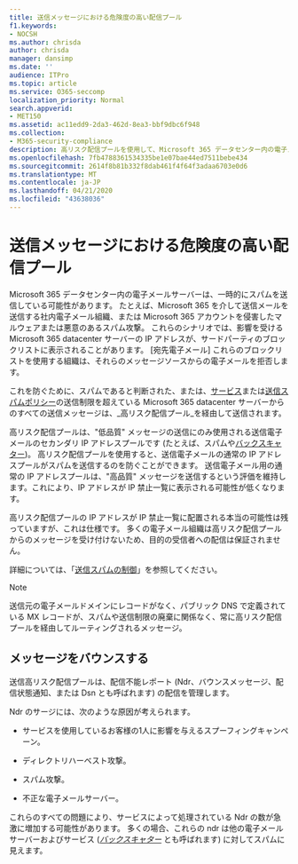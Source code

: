 ```yaml
---
title: 送信メッセージにおける危険度の高い配信プール
f1.keywords:
- NOCSH
ms.author: chrisda
author: chrisda
manager: dansimp
ms.date: ''
audience: ITPro
ms.topic: article
ms.service: O365-seccomp
localization_priority: Normal
search.appverid:
- MET150
ms.assetid: ac11edd9-2da3-462d-8ea3-bbf9dbc6f948
ms.collection:
- M365-security-compliance
description: 高リスク配信プールを使用して、Microsoft 365 データセンター内の電子メールサーバーの評価を保護する方法について説明します。
ms.openlocfilehash: 7fb4788361534335be1e07bae44ed7511bebe434
ms.sourcegitcommit: 2614f8b81b332f8dab461f4f64f3adaa6703e0d6
ms.translationtype: MT
ms.contentlocale: ja-JP
ms.lasthandoff: 04/21/2020
ms.locfileid: "43638036"
---
```

# <a name="high-risk-delivery-pool-for-outbound-messages"></a>送信メッセージにおける危険度の高い配信プール

Microsoft 365 データセンター内の電子メールサーバーは、一時的にスパムを送信している可能性があります。 たとえば、Microsoft 365 を介して送信メールを送信する社内電子メール組織、または Microsoft 365 アカウントを侵害したマルウェアまたは悪意のあるスパム攻撃。 これらのシナリオでは、影響を受ける Microsoft 365 datacenter サーバーの IP アドレスが、サードパーティのブロックリストに表示されることがあります。 [宛先電子メール] これらのブロックリストを使用する組織は、それらのメッセージソースからの電子メールを拒否します。

これを防ぐために、スパムであると判断された、または、[サービス](https://docs.microsoft.com/office365/servicedescriptions/exchange-online-service-description/exchange-online-limits#sending-limits-across-office-365-options)または[送信スパムポリシー](configure-the-outbound-spam-policy.md)の送信制限を超えている Microsoft 365 datacenter サーバーからのすべての送信メッセージは、_高リスク配信プール_を経由して送信されます。

高リスク配信プールは、"低品質" メッセージの送信にのみ使用される送信電子メールのセカンダリ IP アドレスプールです (たとえば、スパムや[バックスキャター](backscatter-messages-and-eop.md))。 高リスク配信プールを使用すると、送信電子メールの通常の IP アドレスプールがスパムを送信するのを防ぐことができます。 送信電子メール用の通常の IP アドレスプールは、"高品質" メッセージを送信するという評価を維持します。これにより、IP アドレスが IP 禁止一覧に表示される可能性が低くなります。

高リスク配信プールの IP アドレスが IP 禁止一覧に配置される本当の可能性は残っていますが、これは仕様です。 多くの電子メール組織は高リスク配信プールからのメッセージを受け付けないため、目的の受信者への配信は保証されません。

詳細については、「[送信スパムの制御](outbound-spam-controls.md)」を参照してください。

> [!NOTE]
> 送信元の電子メールドメインにレコードがなく、パブリック DNS で定義されている MX レコードが、スパムや送信制限の廃棄に関係なく、常に高リスク配信プールを経由してルーティングされるメッセージ。

## <a name="bounce-messages"></a>メッセージをバウンスする

送信高リスク配信プールは、配信不能レポート (Ndr、バウンスメッセージ、配信状態通知、または Dsn とも呼ばれます) の配信を管理します。

Ndr のサージには、次のような原因が考えられます。

- サービスを使用しているお客様の1人に影響を与えるスプーフィングキャンペーン。

- ディレクトリハーベスト攻撃。

- スパム攻撃。

- 不正な電子メールサーバー。

これらのすべての問題により、サービスによって処理されている Ndr の数が急激に増加する可能性があります。 多くの場合、これらの ndr は他の電子メールサーバーおよびサービス (_[バックスキャター](backscatter-messages-and-eop.md)_ とも呼ばれます) に対してスパムに見えます。
